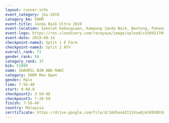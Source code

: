 ```yaml
---
layout: runner-info 
event_category: jbu-2019 
category_km: 50KM 
event-title: Janda Baik Ultra 2019
event-location: Sekolah Kebangsaan, Kampung Janda Baik, Bentong, Pahang, Malaysia 
event-logo: https://res.cloudinary.com/raceyaya/image/upload/v1569217009/logo/janda-baik_vch1pc.jpg 
event-date: 2019-09-14 
checkpoint-name2: Split 1 E Farm 
checkpoint-name3: Split 2 ATV 
overall_rank: 72
gender_rank: 58
category_rank: 37
bib: 51099
name: SHAHRIL BIN ABD RANI
category: 50KM Men Open
gender: Male
time: 7-56-40
start: 0-00.0
checkpoint2: 3-59-40
checkpoint3: 7-26-59
finish: 7-56-40
country: Malaysia
cerrtificate: https-//drive.google.com/file/d/104SeoAIIiSVsw8jHJ69V8S5Bp2u3cElX/view?usp=sharing
---
```

